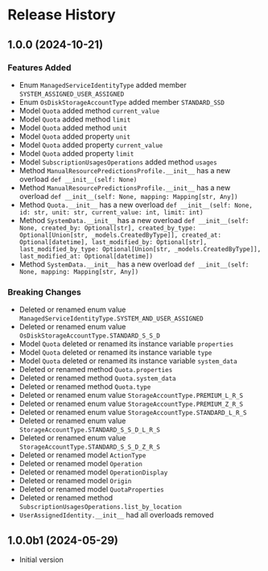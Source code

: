# Release History

## 1.0.0 (2024-10-21)

### Features Added

  - Enum `ManagedServiceIdentityType` added member `SYSTEM_ASSIGNED_USER_ASSIGNED`
  - Enum `OsDiskStorageAccountType` added member `STANDARD_SSD`
  - Model `Quota` added method `current_value`
  - Model `Quota` added method `limit`
  - Model `Quota` added method `unit`
  - Model `Quota` added property `unit`
  - Model `Quota` added property `current_value`
  - Model `Quota` added property `limit`
  - Model `SubscriptionUsagesOperations` added method `usages`
  - Method `ManualResourcePredictionsProfile.__init__` has a new overload `def __init__(self: None)`
  - Method `ManualResourcePredictionsProfile.__init__` has a new overload `def __init__(self: None, mapping: Mapping[str, Any])`
  - Method `Quota.__init__` has a new overload `def __init__(self: None, id: str, unit: str, current_value: int, limit: int)`
  - Method `SystemData.__init__` has a new overload `def __init__(self: None, created_by: Optional[str], created_by_type: Optional[Union[str, _models.CreatedByType]], created_at: Optional[datetime], last_modified_by: Optional[str], last_modified_by_type: Optional[Union[str, _models.CreatedByType]], last_modified_at: Optional[datetime])`
  - Method `SystemData.__init__` has a new overload `def __init__(self: None, mapping: Mapping[str, Any])`

### Breaking Changes

  - Deleted or renamed enum value `ManagedServiceIdentityType.SYSTEM_AND_USER_ASSIGNED`
  - Deleted or renamed enum value `OsDiskStorageAccountType.STANDARD_S_S_D`
  - Model `Quota` deleted or renamed its instance variable `properties`
  - Model `Quota` deleted or renamed its instance variable `type`
  - Model `Quota` deleted or renamed its instance variable `system_data`
  - Deleted or renamed method `Quota.properties`
  - Deleted or renamed method `Quota.system_data`
  - Deleted or renamed method `Quota.type`
  - Deleted or renamed enum value `StorageAccountType.PREMIUM_L_R_S`
  - Deleted or renamed enum value `StorageAccountType.PREMIUM_Z_R_S`
  - Deleted or renamed enum value `StorageAccountType.STANDARD_L_R_S`
  - Deleted or renamed enum value `StorageAccountType.STANDARD_S_S_D_L_R_S`
  - Deleted or renamed enum value `StorageAccountType.STANDARD_S_S_D_Z_R_S`
  - Deleted or renamed model `ActionType`
  - Deleted or renamed model `Operation`
  - Deleted or renamed model `OperationDisplay`
  - Deleted or renamed model `Origin`
  - Deleted or renamed model `QuotaProperties`
  - Deleted or renamed method `SubscriptionUsagesOperations.list_by_location`
  - `UserAssignedIdentity.__init__` had all overloads removed

## 1.0.0b1 (2024-05-29)

- Initial version
